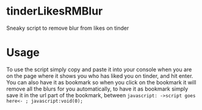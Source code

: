 # tinderLikesRMBlur
  Sneaky script to remove blur from likes on tinder
# Usage
  To use the script simply copy and paste it into your console when you are on the page where it shows you who has liked you on tinder,
    and hit enter.
  You can also have it as bookmark so when you click on the bookmark it will remove all the blurs for you automatically,
    to have it as bookmark simply save it in the url part of the bookmark,
    between 
    ```javascript: ->script goes here<- ; javascript:void(0);```
